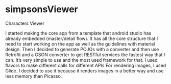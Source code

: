# simpsonsViewer

Characters Viewer

I started making the core app from a template that android studio has already embedded (master/detail flow). It has all the core structure that I need to start working on the app as well as the guidelines with material design.
Then I decided to generate POJOs with a converter and then use Retrofit and a GSON converter to get RESTful services the fastest way that I can. It’s very simple to use and the most used framework for that.
I used flavors to make different calls for different APIs
For rendering images, I used Glide. I decided to use it because it renders images in a better way and use less memory than Picasso.
